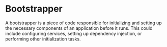 # Bootstrapper

A bootstrapper is a piece of code responsible for initializing and setting up the necessary components of an application before it runs. 
This could include configuring services, setting up dependency injection, or performing other initialization tasks.
